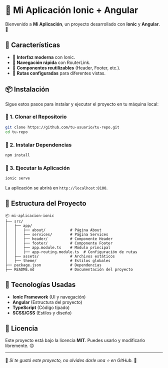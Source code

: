 # 📱 Mi Aplicación Ionic + Angular

Bienvenido a **Mi Aplicación**, un proyecto desarrollado con **Ionic** y **Angular**. 🚀

## 📌 Características
- 🔹 **Interfaz moderna** con Ionic.
- 🔹 **Navegación rápida** con RouterLink.
- 🔹 **Componentes reutilizables** (Header, Footer, etc.).
- 🔹 **Rutas configuradas** para diferentes vistas.

## 📦 Instalación
Sigue estos pasos para instalar y ejecutar el proyecto en tu máquina local:

### 🔹 1. Clonar el Repositorio
```bash
git clone https://github.com/tu-usuario/tu-repo.git
cd tu-repo
```

### 🔹 2. Instalar Dependencias
```bash
npm install
```

### 🔹 3. Ejecutar la Aplicación
```bash
ionic serve
```
La aplicación se abrirá en `http://localhost:8100`.

## 📂 Estructura del Proyecto
```
📦 mi-aplicacion-ionic
├── src/
│   ├── app/
│   │   ├── about/           # Página About
│   │   ├── services/        # Página Services
│   │   ├── header/          # Componente Header
│   │   ├── footer/          # Componente Footer
│   │   ├── app.module.ts    # Módulo principal
│   │   ├── app-routing.module.ts  # Configuración de rutas
│   ├── assets/              # Archivos estáticos
│   ├── theme/               # Estilos globales
├── package.json             # Dependencias
├── README.md                # Documentación del proyecto
```

## 🚀 Tecnologías Usadas
- **Ionic Framework** (UI y navegación)
- **Angular** (Estructura del proyecto)
- **TypeScript** (Código tipado)
- **SCSS/CSS** (Estilos y diseño)

## 📜 Licencia
Este proyecto está bajo la licencia **MIT**. Puedes usarlo y modificarlo libremente. 😊

---
📌 *Si te gustó este proyecto, no olvides darle una ⭐ en GitHub.* 🎉

